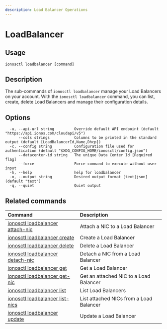 ```yaml
---
description: Load Balancer Operations
---
```


# LoadBalancer

## Usage

```text
ionosctl loadbalancer [command]
```

## Description

The sub-commands of `ionosctl loadbalancer` manage your Load Balancers on your account. With the `ionosctl loadbalancer` command, you can list, create, delete Load Balancers and manage their configuration details.

## Options

```text
  -u, --api-url string         Override default API endpoint (default "https://api.ionos.com/cloudapi/v5")
      --cols strings           Columns to be printed in the standard output (default [LoadBalancerId,Name,Dhcp])
  -c, --config string          Configuration file used for authentication (default "$XDG_CONFIG_HOME/ionosctl/config.json")
      --datacenter-id string   The unique Data Center Id [Required flag]
      --force                  Force command to execute without user input
  -h, --help                   help for loadbalancer
  -o, --output string          Desired output format [text|json] (default "text")
  -q, --quiet                  Quiet output
```

## Related commands

| Command | Description |
| :--- | :--- |
| [ionosctl loadbalancer attach-nic](attach-nic.md) | Attach a NIC to a Load Balancer |
| [ionosctl loadbalancer create](create.md) | Create a Load Balancer |
| [ionosctl loadbalancer delete](delete.md) | Delete a Load Balancer |
| [ionosctl loadbalancer detach-nic](detach-nic.md) | Detach a NIC from a Load Balancer |
| [ionosctl loadbalancer get](get.md) | Get a Load Balancer |
| [ionosctl loadbalancer get-nic](get-nic.md) | Get an attached NIC to a Load Balancer |
| [ionosctl loadbalancer list](list.md) | List Load Balancers |
| [ionosctl loadbalancer list-nics](list-nics.md) | List attached NICs from a Load Balancer |
| [ionosctl loadbalancer update](update.md) | Update a Load Balancer |

